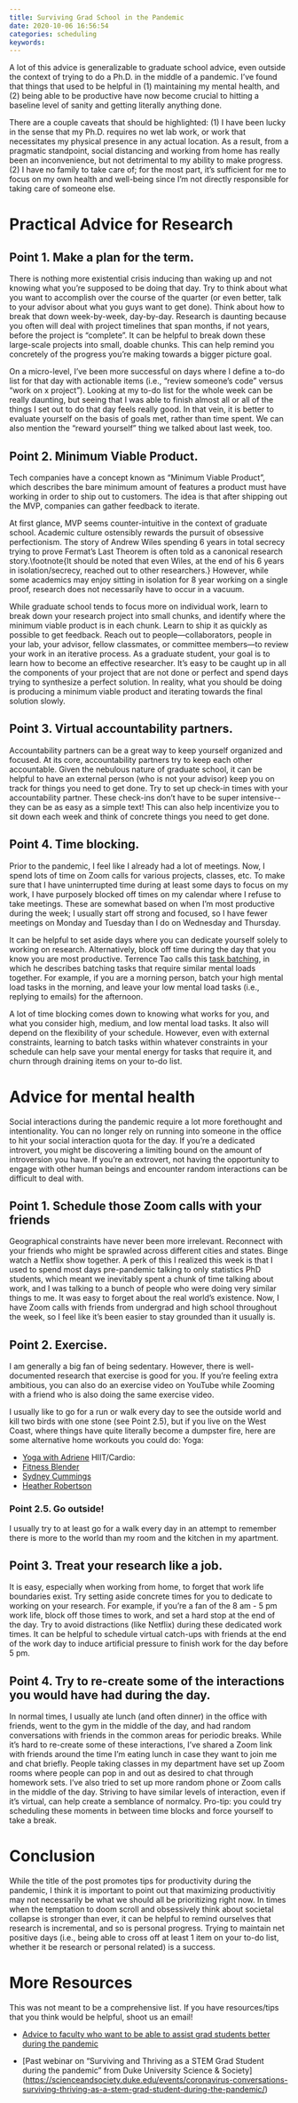 ```yaml
---
title: Surviving Grad School in the Pandemic
date: 2020-10-06 16:56:54
categories: scheduling
keywords: 
---
```


A lot of this advice is generalizable to graduate school advice, even outside the context of trying to do a Ph.D. in the middle of a pandemic. I’ve found that things that used to be helpful in (1) maintaining my mental health, and (2) being able to be productive have now become crucial to hitting a baseline level of sanity and getting literally anything done.

There are a couple caveats that should be highlighted: (1) I have been lucky in the sense that my Ph.D. requires no wet lab work, or work that necessitates my physical presence in any actual location. As a result, from a pragmatic standpoint, social distancing and working from home has really been an inconvenience, but not detrimental to my ability to make progress. (2) I have no family to take care of; for the most part, it’s sufficient for me to focus on my own health and well-being since I’m not directly responsible for taking care of someone else.

# Practical Advice for Research 
## Point 1. Make a plan for the term. 
There is nothing more existential crisis inducing than waking up and not knowing what you’re supposed to be doing that day. Try to think about what you want to accomplish over the course of the quarter (or even better, talk to your advisor about what you guys want to get done). Think about how to break that down week-by-week, day-by-day. Research is daunting because you often will deal with project timelines that span months, if not years, before the project is “complete”. It can be helpful to break down these large-scale projects into small, doable chunks. This can help remind you concretely of the progress you’re making towards a bigger picture goal. 

On a micro-level, I’ve been more successful on days where I define a to-do list for that day with actionable items (i.e., “review someone’s code” versus “work on x project”). Looking at my to-do list for the whole week can be really daunting, but seeing that I was able to finish almost all or all of the things I set out to do that day feels really good. In that vein, it is better to evaluate yourself on the basis of goals met, rather than time spent. We can also mention the “reward yourself” thing we talked about last week, too.

## Point 2. Minimum Viable Product. 
Tech companies have a concept known as “Minimum Viable Product”, which describes the bare minimum amount of features a product must have working in order to ship out to customers. The idea is that after shipping out the MVP, companies can gather feedback to iterate. 

At first glance, MVP seems counter-intuitive in the context of graduate school. Academic culture ostensibly rewards the pursuit of obsessive perfectionism. The story of Andrew Wiles spending 6 years in total secrecy trying to prove Fermat’s Last Theorem is often told as a canonical research story.\footnote{It should be noted that even Wiles, at the end of his 6 years in isolation/secrecy, reached out to other researchers.} However, while some academics may enjoy sitting in isolation for 8 year working on a single proof, research does not necessarily have to occur in a vacuum. 

While graduate school tends to focus more on individual work, learn to break down your research project into small chunks, and identify where the minimum viable product is in each chunk. Learn to ship it as quickly as possible to get feedback. Reach out to people—collaborators, people in your lab, your advisor, fellow classmates, or committee members—to review your work in an iterative process. As a graduate student, your goal is to learn how to become an effective researcher. It’s easy to be caught up in all the components of your project that are not done or perfect and spend days trying to synthesize a perfect solution. In reality, what you should be doing is producing a minimum viable product and iterating towards the final solution slowly. 

## Point 3. Virtual accountability partners. 
Accountability partners can be a great way to keep yourself organized and focused. At its core, accountability partners try to keep each other accountable. Given the nebulous nature of graduate school, it can be helpful to have an external person (who is not your advisor) keep you on track for things you need to get done. Try to set up check-in times with your accountability partner. These check-ins don’t have to be super intensive--they can be as easy as a simple text! This can also help incentivize you to sit down each week and think of concrete things you need to get done. 
 
## Point 4. Time blocking. 
Prior to the pandemic, I feel like I already had a lot of meetings. Now, I spend lots of time on Zoom calls for various projects, classes, etc. To make sure that I have uninterrupted time during at least some days to focus on my work, I have purposely blocked off times on my calendar where I refuse to take meetings. These are somewhat based on when I’m most productive during the week; I usually start off strong and focused, so I have fewer meetings on Monday and Tuesday than I do on Wednesday and Thursday. 
 
It can be helpful to set aside days where you can dedicate yourself solely to working on research. Alternatively, block off time during the day that you know you are most productive. Terrence Tao calls this [task batching](https://terrytao.wordpress.com/career-advice/batch-low-intensity-tasks-together/), in which he describes batching tasks that require similar mental loads together. For example, if you are a morning person, batch your high mental load tasks in the morning, and leave your low mental load tasks (i.e., replying to emails) for the afternoon. 

A lot of time blocking comes down to knowing what works for you, and what you consider high, medium, and low mental load tasks. It also will depend on the flexibility of your schedule. However, even with external constraints, learning to batch tasks within whatever constraints in your schedule can help save your mental energy for tasks that require it, and churn through draining items on your to-do list. 

# Advice for mental health 
Social interactions during the pandemic require a lot more forethought and intentionality. You can no longer rely on running into someone in the office to hit your social interaction quota for the day. If you’re a dedicated introvert, you might be discovering a limiting bound on the amount of introversion you have. If you’re an extrovert, not having the opportunity to engage with other human beings and encounter random interactions can be difficult to deal with. 

## Point 1. Schedule those Zoom calls with your friends
Geographical constraints have never been more irrelevant. Reconnect with your friends who might be sprawled across different cities and states. Binge watch a Netflix show together. A perk of this I realized this week is that I used to spend most days pre-pandemic talking to only statistics PhD students, which meant we inevitably spent a chunk of time talking about work, and I was talking to a bunch of people who were doing very similar things to me. It was easy to forget about the real world’s existence. Now, I have Zoom calls with friends from undergrad and high school throughout the week, so I feel like it’s been easier to stay grounded than it usually is.

## Point 2. Exercise. 
I am generally a big fan of being sedentary. However, there is well-documented research that exercise is good for you. If you’re feeling extra ambitious, you can also do an exercise video on YouTube while Zooming with a friend who is also doing the same exercise video. 

I usually like to go for a run or walk every day to see the outside world and kill two birds with one stone (see Point 2.5), but if you live on the West Coast, where things have quite literally become a dumpster fire, here are some alternative home workouts you could do: 
Yoga: 
* [Yoga with Adriene](https://www.youtube.com/user/yogawithadriene) 
HIIT/Cardio: 
* [Fitness Blender](https://www.youtube.com/user/FitnessBlender) 
* [Sydney Cummings](https://www.youtube.com/channel/UCVQJZE_on7It_pEv6tn-jdA) 
* [Heather Robertson](https://www.youtube.com/user/heatherrobertsoncom)

### Point 2.5. Go outside! 
I usually try to at least go for a walk every day in an attempt to remember there is more to the world than my room and the kitchen in my apartment. 

## Point 3. Treat your research like a job. 
It is easy, especially when working from home, to forget that work life boundaries exist. Try setting aside concrete times for you to dedicate to working on your research. For example, if you’re a fan of the 8 am - 5 pm work life, block off those times to work, and set a hard stop at the end of the day. Try to avoid distractions (like Netflix) during these dedicated work times. It can be helpful to schedule virtual catch-ups with friends at the end of the work day to induce artificial pressure to finish work for the day before 5 pm. 

## Point 4. Try to re-create some of the interactions you would have had during the day.
In normal times, I usually ate lunch (and often dinner) in the office with friends, went to the gym in the middle of the day, and had random conversations with friends in the common areas for periodic breaks. While it’s hard to re-create some of these interactions, I’ve shared a Zoom link with friends around the time I’m eating lunch in case they want to join me and chat briefly. People taking classes in my department have set up Zoom rooms where people can pop in and out as desired to chat through homework sets. I’ve also tried to set up more random phone or Zoom calls in the middle of the day. Striving to have similar levels of interaction, even if it’s virtual, can help create a semblance of normalcy. Pro-tip: you could try scheduling these moments in between time blocks and force yourself to take a break. 

# Conclusion 
While the title of the post promotes tips for productivity during the pandemic, I think it is important to point out that maximizing productivitiy may not necessarily be what we should all be prioritizing right now. In times when the temptation to doom scroll and obsessively think about societal collapse is stronger than ever, it can be helpful to remind ourselves that research is incremental, and so is personal progress. Trying to maintain net positive days (i.e., being able to cross off at least 1 item on your to-do list, whether it be research or personal related) is a success.

# More Resources
This was not meant to be a comprehensive list. If you have resources/tips that you think would be helpful, shoot us an email! 
* [Advice to faculty who want to be able to assist grad students better during the pandemic](https://www.insidehighered.com/advice/2020/06/09/advice-helping-grad-students-through-summer-covid-19)

* [Past webinar on “Surviving and Thriving as a STEM Grad Student during the pandemic” from Duke University Science & Society] (https://scienceandsociety.duke.edu/events/coronavirus-conversations-surviving-thriving-as-a-stem-grad-student-during-the-pandemic/)
